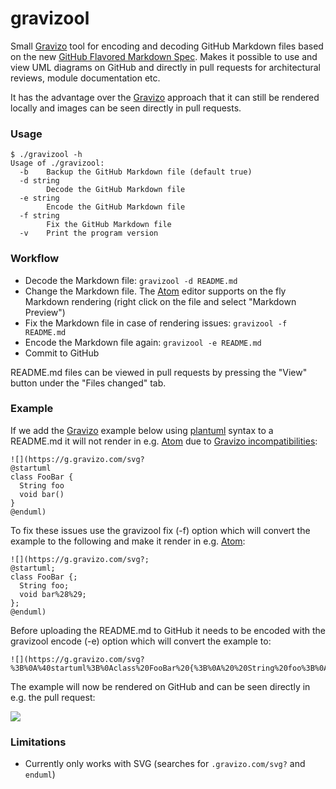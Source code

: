 # gravizool

Small [Gravizo](http://gravizo.com) tool for encoding and decoding GitHub Markdown files based on the new [GitHub Flavored Markdown Spec](https://github.github.com/gfm/#link-destination). Makes it possible to use and view UML diagrams on GitHub and directly in pull requests for architectural reviews, module documentation etc.

It has the advantage over the [Gravizo](https://github.com/TLmaK0/gravizo) approach that it can still be rendered locally and images can be seen directly in pull requests.

### Usage

```
$ ./gravizool -h
Usage of ./gravizool:
  -b	Backup the GitHub Markdown file (default true)
  -d string
    	Decode the GitHub Markdown file
  -e string
    	Encode the GitHub Markdown file
  -f string
    	Fix the GitHub Markdown file
  -v	Print the program version
```

### Workflow

* Decode the Markdown file: `gravizool -d README.md`
* Change the Markdown file. The [Atom](http://atom.io) editor supports on the fly Markdown rendering (right click on the file and select "Markdown Preview")
* Fix the Markdown file in case of rendering issues: `gravizool -f README.md`
* Encode the Markdown file again: `gravizool -e README.md`
* Commit to GitHub

README.md files can be viewed in pull requests by pressing the "View" button under the "Files changed" tab.

### Example

If we add the [Gravizo](http://gravizo.com) example below using [plantuml](http://plantuml.com) syntax to a README.md it will not render in e.g. [Atom](http://atom.io) due to [Gravizo incompatibilities](http://www.gravizo.com/#incompatibilities):

```
![](https://g.gravizo.com/svg?
@startuml
class FooBar {
  String foo
  void bar()
}
@enduml)
```

To fix these issues use the gravizool fix (-f) option which will convert the example to the following and make it render in e.g. [Atom](http://atom.io):

```
![](https://g.gravizo.com/svg?;
@startuml;
class FooBar {;
  String foo;
  void bar%28%29;
};
@enduml)
```

Before uploading the README.md to GitHub it needs to be encoded with the gravizool encode (-e) option which will convert the example to:

```
![](https://g.gravizo.com/svg?%3B%0A%40startuml%3B%0Aclass%20FooBar%20{%3B%0A%20%20String%20foo%3B%0A%20%20void%20bar%28%29%3B%0A}%3B%0A%40enduml)
```

The example will now be rendered on GitHub and can be seen directly in e.g. the pull request:

![](https://g.gravizo.com/svg?%3B%0A%40startuml%3B%0Aclass%20FooBar%20{%3B%0A%20%20String%20foo%3B%0A%20%20void%20bar%28%29%3B%0A}%3B%0A%40enduml)

### Limitations

* Currently only works with SVG (searches for `.gravizo.com/svg?` and `enduml`)
